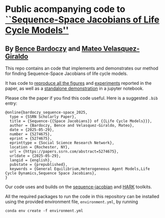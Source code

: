 # Public acompanying code to [``Sequence-Space Jacobians of Life Cycle Models''](https://papers.ssrn.com/sol3/papers.cfm?abstract_id=5274675)

## By [Bence Bardoczy](https://www.bencebardoczy.com/) and [Mateo Velasquez-Giraldo](https://mateovg.com/)

This repo contains an code that implements and demonstrates our method for finding Sequence-Space Jacobians of life cycle models.

It has code to [reproduce all the figures](https://github.com/Mv77/LC-SSJ_public/blob/main/Paper_figures.py) and [experiments](https://github.com/Mv77/LC-SSJ_public/blob/main/LC_IH_benchmarks.py) reported in the paper, as well as a [standalone demonstration](https://github.com/Mv77/LC-SSJ_public/blob/main/demo.ipynb) in a jupyter notebook.

Please cite the paper if you find this code useful. Here is a suggested `.bib` entry:
```
@online{bardoczy_sequence-space_2025,
  type = {SSRN Scholarly Paper},
  title = {Sequence-{{Space Jacobians}} of {{Life Cycle Models}}},
  author = {Bardoczy, Bence and Velasquez-Giraldo, Mateo},
  date = {2025-05-29},
  number = {5274675},
  eprint = {5274675},
  eprinttype = {Social Science Research Network},
  location = {Rochester, NY},
  url = {https://papers.ssrn.com/abstract=5274675},
  urldate = {2025-05-29},
  langid = {english},
  pubstate = {prepublished},
  keywords = {General Equilibrium,Heterogeneous Agent Models,Life Cycle Dynamics,Sequence Space Jacobians},
}
```

Our code uses and builds on the [sequence-jacobian](https://github.com/shade-econ/sequence-jacobian/tree/master) and [HARK](https://github.com/econ-ark/HARK) toolkits.

All the required packages to run the code in this repository can be installed using the provided environment file, `environment.yml`, by running
```
conda env create -f environment.yml
```
